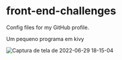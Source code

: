 # front-end-challenges
Config files for my GitHub profile.

Um pequeno programa em kivy 

![Captura de tela de 2022-06-29 18-15-04](https://user-images.githubusercontent.com/13538814/176546939-5cd7ee49-6b9e-49b2-b042-9500531ada9f.png)

